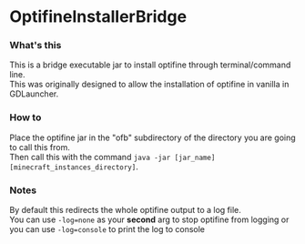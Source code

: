 # OptifineInstallerBridge

### What's this

This is a bridge executable jar to install optifine through terminal/command line.  
This was originally designed to allow the installation of optifine in vanilla in GDLauncher.

### How to

Place the optifine jar in the "ofb" subdirectory of the directory you are going to call this from.  
Then call this with the command `java -jar [jar_name] [minecraft_instances_directory]`.  

### Notes

By default this redirects the whole optifine output to a log file.  
You can use `-log=none` as your **second** arg to stop optifine from logging or you can use `-log=console` to print the log to console